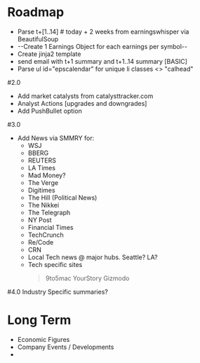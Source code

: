 # Roadmap                                                              
* Parse t+[1..14] # today + 2 weeks from earningswhisper via BeautifulSoup
* --Create 1 Earnings Object for each earnings per symbol--
* Create jinja2 template                                                  
* send email with t+1 summary and t+1..14 summary [BASIC]                 
* Parse ul id="epscalendar" for unique li classes <> "calhead"

#2.0
* Add market catalysts from catalysttracker.com  
* Analyst Actions [upgrades and downgrades] 
* Add PushBullet option

#3.0
* Add News via SMMRY for:
	- WSJ
	- BBERG
	- REUTERS
	- LA Times
	- Mad Money?
	- The Verge
	- Digitimes
	- The Hill (Political News)
	- The Nikkei
	- The Telegraph
	- NY Post
	- Financial Times
	- TechCrunch
	- Re/Code
	- CRN 
	- Local Tech news @ major hubs. Seattle? LA?
	- Tech specific sites
		> 9to5mac
		> YourStory
		> Gizmodo

#4.0
Industry Specific summaries?


# Long Term
* Economic Figures
* Company Events / Developments
*
